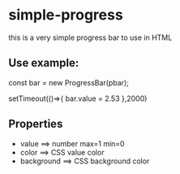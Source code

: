 # simple-progress
this is a very simple progress bar to use in HTML


## Use example:

  const bar = new ProgressBar(pbar);
  
  setTimeout(()=>{
    bar.value = 2.53
  },2000)
  
## Properties
- value         ==> number max=1 min=0
- color         ==> CSS value color
- background    ==> CSS background color
